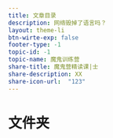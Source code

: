 ```yaml
---
title: 文章目录
description: 网络毁掉了语言吗？
layout: theme-li
btn-wirte-exp: false
footer-type: -1
topic-id: -1
topic-name: 魔鬼训练营
share-title: 魔鬼营精读课|士
share-description: XX
share-icon-url:  "123"
---
```



# 文件夹